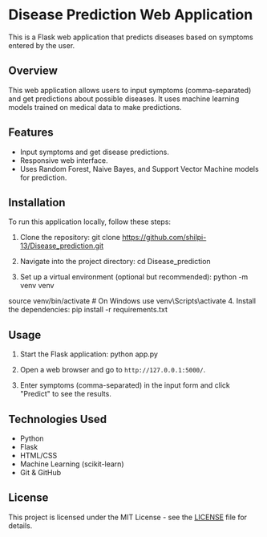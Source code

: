# Disease Prediction Web Application

This is a Flask web application that predicts diseases based on symptoms entered by the user.

## Overview

This web application allows users to input symptoms (comma-separated) and get predictions about possible diseases. It uses machine learning models trained on medical data to make predictions.

## Features

- Input symptoms and get disease predictions.
- Responsive web interface.
- Uses Random Forest, Naive Bayes, and Support Vector Machine models for prediction.

## Installation

To run this application locally, follow these steps:

1. Clone the repository:
git clone https://github.com/shilpi-13/Disease_prediction.git

2. Navigate into the project directory:
cd Disease_prediction

3. Set up a virtual environment (optional but recommended):
python -m venv venv

source venv/bin/activate # On Windows use venv\Scripts\activate
4. Install the dependencies:
pip install -r requirements.txt

## Usage

1. Start the Flask application:
python app.py

2. Open a web browser and go to `http://127.0.0.1:5000/`.

3. Enter symptoms (comma-separated) in the input form and click "Predict" to see the results.

## Technologies Used

- Python
- Flask
- HTML/CSS
- Machine Learning (scikit-learn)
- Git & GitHub

## License

This project is licensed under the MIT License - see the [LICENSE](LICENSE) file for details.





